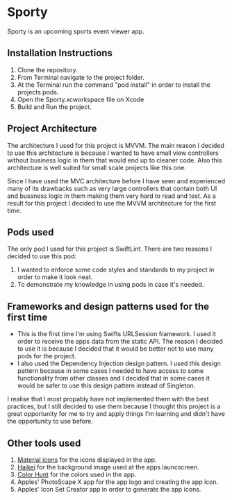 # Sporty
Sporty is an upcoming sports event viewer app.

## Installation Instructions
1. Clone the repository.
2. From Terminal navigate to the project folder.
3. At the Terminal run the command "pod install" in order to install the projects pods.
4. Open the Sporty.xcworkspace file on Xcode
5. Build and Run the project.

## Project Architecture
 The architecture I used for this project is MVVM. The main reason I decided to use this architecture is because I wanted to have small view controllers without business logic in them  that would end up to cleaner code. Also this architecture is well suited for small scale projects like this one.  

Since I have used the MVC architecture before I have seen and experienced many of its drawbacks such as very large controllers that contain both UI and bussness logic in them making them very hard to read and test. As a result for this project I decided to use the MVVM architecture for the first time.

## Pods used
The only pod I used for this project is SwiftLint. There are two reasons I decided to use this pod:
  1. I wanted to enforce some code styles and standards to my project in order to make it look neat.
  2. To demonstrate my knowledge in using pods in case it's needed.

## Frameworks and design patterns used for the first time
 * This is the first time I'm using Swifts URLSession framework. I used it order to receive the apps data from the static API. The reason I decided to use it is because I decided that it would be better not to use many pods for the project.
 * I also used the Dependency Injection design pattern. I used this design pattern because in some cases I needed to have access to some functionality from other classes and I decided that in some cases it would be safer to use this design pattern instead of Singleton.

I realise that I most propably have not implemented them with the best practices, but I still decided to use them because I thought this project is a great opportunity for me to try and apply things I'm learning and didn't have the opportunity to use before.

## Other tools used
1. [Material icons](https://fonts.google.com/icons) for the icons displayed in the app.
2. [Haikei](https://app.haikei.app/) for the background image used at the apps launcscreen.
3. [Color Hunt](https://colorhunt.co/) for the colors used in the app.
4. Apples' PhotoScape X app for the app logo and creating the app icon.
5. Apples' Icon Set Creator app in order to generate the app icons.

